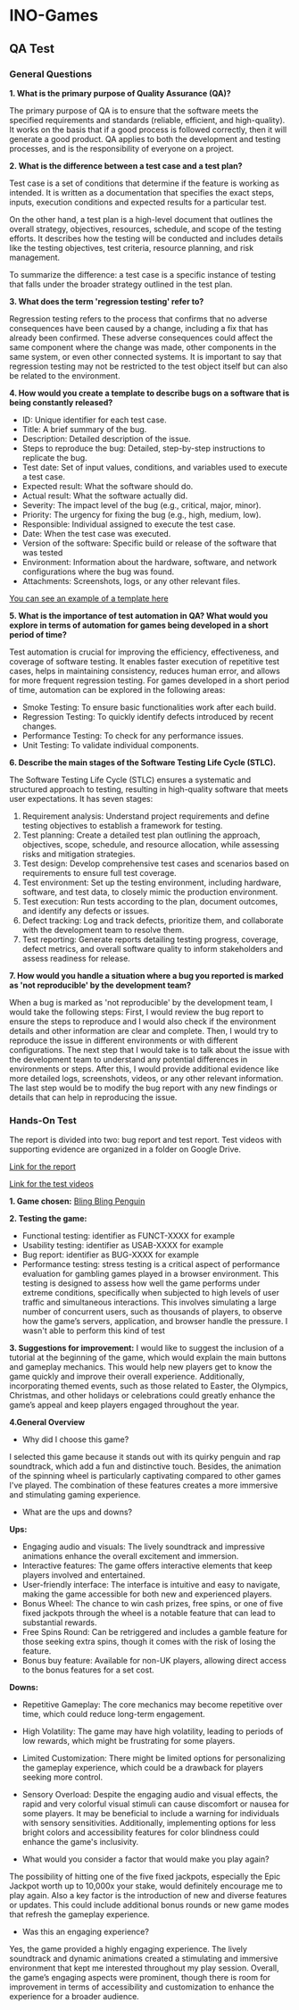 # INO-Games
## QA Test

### **General Questions**
**1. What is the primary purpose of Quality Assurance (QA)?**

The primary purpose of QA is to ensure that the software meets the specified requirements and standards (reliable, efficient, and high-quality). It works on the basis that if a good process is followed correctly, then it will generate a good product. QA applies to both the development and testing processes, and is the responsibility of everyone on a project.

**2. What is the difference between a test case and a test plan?**

Test case is a set of conditions that determine if the feature is working as intended. It is written as a documentation that specifies the exact steps, inputs, execution conditions and expected results for a particular test. 

On the other hand, a test plan is a high-level document that outlines the overall strategy, objectives, resources, schedule, and scope of the testing efforts. It describes how the testing will be conducted and includes details like the testing objectives, test criteria, resource planning, and risk management.

To summarize the difference: a test case is a specific instance of testing that falls under the broader strategy outlined in the test plan.

**3. What does the term 'regression testing' refer to?**

Regression testing refers to the process that confirms that no adverse consequences have been caused by a change, including a fix that has already been confirmed. These adverse consequences could affect the same component where the change was made, other components in the same system, or even other connected systems. It is important to say that regression testing may not be restricted to the test object itself but can also be related to the environment. 

**4. How would you create a template to describe bugs on a software that is being constantly
released?**

- ID: Unique identifier for each test case.
- Title: A brief summary of the bug.
- Description: Detailed description of the issue.
- Steps to reproduce the bug: Detailed, step-by-step instructions to replicate the bug.
- Test date: Set of input values, conditions, and variables used to execute a test case.
- Expected result: What the software should do.
- Actual result: What the software actually did.
- Severity: The impact level of the bug (e.g., critical, major, minor).
- Priority: The urgency for fixing the bug (e.g., high, medium, low).
- Responsible: Individual assigned to execute the test case.
- Date: When the test case was executed.
- Version of the software: Specific build or release of the software that was tested
- Environment: Information about the hardware, software, and network configurations where the bug was found.
- Attachments: Screenshots, logs, or any other relevant files.

[You can see an example of a template here](https://docs.google.com/spreadsheets/d/1LyH2q7MyDGEcR8amnAudTkTc0HQ-npO06ZKMozPK2pE/edit?usp=sharing)

**5. What is the importance of test automation in QA? What would you explore in terms of
automation for games being developed in a short period of time?**

Test automation is crucial for improving the efficiency, effectiveness, and coverage of software testing. It enables faster execution of repetitive test cases, helps in maintaining consistency, reduces human error, and allows for more frequent regression testing. For games developed in a short period of time, automation can be explored in the following areas:
- Smoke Testing: To ensure basic functionalities work after each build.
- Regression Testing: To quickly identify defects introduced by recent changes.
- Performance Testing: To check for any performance issues.
- Unit Testing: To validate individual components.
  
**6. Describe the main stages of the Software Testing Life Cycle (STLC).**

The Software Testing Life Cycle (STLC) ensures a systematic and structured approach to testing, resulting in high-quality software that meets user expectations. It has seven stages:
1) Requirement analysis: Understand project requirements and define testing objectives to establish a framework for testing.
2) Test planning: Create a detailed test plan outlining the approach, objectives, scope, schedule, and resource allocation, while assessing risks and mitigation strategies.
3) Test design: Develop comprehensive test cases and scenarios based on requirements to ensure full test coverage.
4) Test environment: Set up the testing environment, including hardware, software, and test data, to closely mimic the production environment.
5) Test execution: Run tests according to the plan, document outcomes, and identify any defects or issues.
6) Defect tracking: Log and track defects, prioritize them, and collaborate with the development team to resolve them.
7) Test reporting: Generate reports detailing testing progress, coverage, defect metrics, and overall software quality to inform stakeholders and assess readiness for release.

**7. How would you handle a situation where a bug you reported is marked as 'not
reproducible' by the development team?**

When a bug is marked as 'not reproducible' by the development team, I would take the following steps:
First, I would review the bug report to ensure the steps to reproduce and I would also check if the environment details and other information are clear and complete. Then, I would try to reproduce the issue in different environments or with different configurations. The next step that I would take is to talk about the issue with the development team to understand any potential differences in environments or steps. After this, I would provide additional evidence like more detailed logs, screenshots, videos, or any other relevant information. The last step would be to modify the bug report with any new findings or details that can help in reproducing the issue.

### **Hands-On Test**
The report is divided into two: bug report and test report. Test videos with supporting evidence are organized in a folder on Google Drive.

[Link for the report](https://docs.google.com/spreadsheets/d/1LyH2q7MyDGEcR8amnAudTkTc0HQ-npO06ZKMozPK2pE/edit?usp=sharing)

[Link for the test videos](https://drive.google.com/drive/folders/1mRocsfo7QbiHbrq2sf7dBpQuF4MMXuEy?usp=sharing)

**1. Game chosen:** [Bling Bling Penguin](https://slotcatalog.com/en/slots/Bling-Bling-Penguin)

**2. Testing the game:** 
- Functional testing:  identifier as FUNCT-XXXX for example
- Usability testing: identifier as USAB-XXXX for example
- Bug report: identifier as BUG-XXXX for example
- Performance testing: ​​stress testing is a critical aspect of performance evaluation for gambling games played in a browser environment. This testing is designed to assess how well the game performs under extreme conditions, specifically when subjected to high levels of user traffic and simultaneous interactions. This involves simulating a large number of concurrent users, such as thousands of players, to observe how the game’s servers, application, and browser handle the pressure. I wasn't able to perform this kind of test

**3. Suggestions for improvement:**
I would like to suggest the inclusion of a tutorial at the beginning of the game, which would explain the main buttons and gameplay mechanics. This would help new players get to know the game quickly and improve their overall experience. Additionally, incorporating themed events, such as those related to Easter, the Olympics, Christmas, and other holidays or celebrations could greatly enhance the game’s appeal and keep players engaged throughout the year.

**4.General Overview**
- Why did I choose this game?

I selected this game because it stands out with its quirky penguin and rap soundtrack, which add a fun and distinctive touch. Besides, the animation of the spinning wheel is particularly captivating compared to other games I've played. The combination of these features creates a more immersive and stimulating gaming experience.

- What are the ups and downs?

**Ups:**

- Engaging audio and visuals: The lively soundtrack and impressive animations enhance the overall excitement and immersion.
- Interactive features: The game offers interactive elements that keep players involved and entertained.
- User-friendly interface: The interface is intuitive and easy to navigate, making the game accessible for both new and experienced players.
- Bonus Wheel: The chance to win cash prizes, free spins, or one of five fixed jackpots through the wheel is a notable feature that can lead to substantial rewards.
- Free Spins Round: Can be retriggered and includes a gamble feature for those seeking extra spins, though it comes with the risk of losing the feature.
- Bonus buy feature: Available for non-UK players, allowing direct access to the bonus features for a set cost.

**Downs:**

- Repetitive Gameplay: The core mechanics may become repetitive over time, which could reduce long-term engagement.
- High Volatility: The game may have high volatility, leading to periods of low rewards, which might be frustrating for some players.
- Limited Customization: There might be limited options for personalizing the gameplay experience, which could be a drawback for players seeking more control.
- Sensory Overload: Despite the engaging audio and visual effects, the rapid and very colorful visual stimuli can cause discomfort or nausea for some players. It may be beneficial to include a warning for individuals with sensory sensitivities. Additionally, implementing options for less bright colors and accessibility features for color blindness could enhance the game's inclusivity.


- What would you consider a factor that would make you play again?

The possibility of hitting one of the five fixed jackpots, especially the Epic Jackpot worth up to 10,000x your stake, would definitely encourage me to play again. Also a key factor is the introduction of new and diverse features or updates. This could include additional bonus rounds or new game modes that refresh the gameplay experience. 

- Was this an engaging experience?

Yes, the game provided a highly engaging experience. The lively soundtrack and dynamic animations created a stimulating and immersive environment that kept me interested throughout my play session. Overall, the game’s engaging aspects were prominent, though there is room for improvement in terms of accessibility and customization to enhance the experience for a broader audience.




